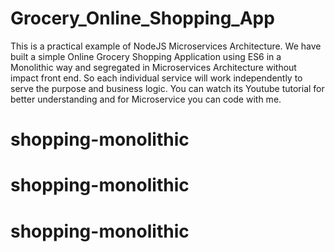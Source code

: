 # Grocery_Online_Shopping_App

This is a practical example of NodeJS Microservices Architecture. We have built a simple Online Grocery Shopping Application using ES6 in a Monolithic way and segregated in Microservices Architecture without impact front end. So each individual service will work independently to serve the purpose and business logic. You can watch its Youtube tutorial for better understanding and for Microservice you can code with me.
# shopping-monolithic
# shopping-monolithic
# shopping-monolithic
